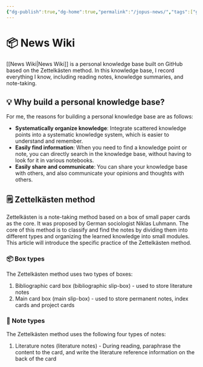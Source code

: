 ```yaml
---
{"dg-publish":true,"dg-home":true,"permalink":"/jopus-news/","tags":["gardenEntry"],"dgPassFrontmatter":true,"created":"","updated":""}
---
```



# 📦 News Wiki 

[[News Wiki\|News Wiki]] is a personal knowledge base built on GitHub based on the Zettelkästen method. In this knowledge base, I record everything I know, including reading notes, knowledge summaries, and note-taking.

## 💡 Why build a personal knowledge base?

For me, the reasons for building a personal knowledge base are as follows:

- **Systematically organize knowledge**: Integrate scattered knowledge points into a systematic knowledge system, which is easier to understand and remember.
- **Easily find information**: When you need to find a knowledge point or note, you can directly search in the knowledge base, without having to look for it in various notebooks.
- **Easily share and communicate**: You can share your knowledge base with others, and also communicate your opinions and thoughts with others.

## 🗒️ Zettelkästen method

Zettelkästen is a note-taking method based on a box of small paper cards as the core. It was proposed by German sociologist Niklas Luhmann. The core of this method is to classify and find the notes by dividing them into different types and organizing the learned knowledge into small modules. This article will introduce the specific practice of the Zettelkästen method.

### 📦 Box types

The Zettelkästen method uses two types of boxes:

1. Bibliographic card box (bibliographic slip-box) - used to store literature notes
2. Main card box (main slip-box) - used to store permanent notes, index cards and project cards

### 📝 Note types

The Zettelkästen method uses the following four types of notes:

1. Literature notes (literature notes) - During reading, paraphrase the content to the card, and write the literature reference information on the back of the card